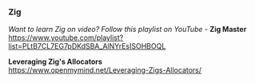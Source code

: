 ### Zig

_Want to learn Zig on video? Follow this playlist on YouTube_ -
**Zig Master**  
https://www.youtube.com/playlist?list=PLtB7CL7EG7pDKdSBA_AlNYrEsISOHBOQL

**Leveraging Zig's Allocators**  
https://www.openmymind.net/Leveraging-Zigs-Allocators/
